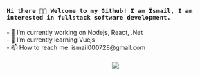 <h4><samp> Hi there 👋🏾  Welcome to my Github! I am İsmail, I am interested in fullstack software development.</samp></h4>
- 🔭 I’m currently working on Nodejs, React, .Net  <br>
- 🌱 I’m currently learning Vuejs <br>
- 📫 How to reach me: ismail000728@gmail.com

<h4 align="center"><samp> <img src="https://visitor-badge.glitch.me/badge?page_id=ismail-klc&left_color=red&right_color=red" /> </samp></h4>

<!--
**ismail-klc/ismail-klc** is a ✨ _special_ ✨ repository because its `README.md` (this file) appears on your GitHub profile.

Here are some ideas to get you started:


- 👯 I’m looking to collaborate on ...
- 🤔 I’m looking for help with ...
- 💬 Ask me about ...
- 😄 Pronouns: ...
- ⚡ Fun fact: ...
-->
